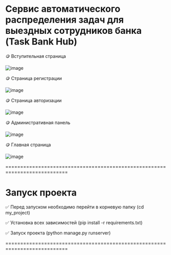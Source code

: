 # Сервис автоматического распределения задач для выездных сотрудников банка (Task Bank Hub)

🪙 Вступительная страница

![image](https://github.com/GgWp897/projectBank/assets/107105044/b2ada6f4-fbee-4c0f-a779-eb6789f98cd3)


🪙 Страница регистрации 

![image](https://github.com/GgWp897/projectBank/assets/107105044/1f0b8521-366b-404d-a133-940d627aaab0)



🪙 Страница авторизации

![image](https://github.com/GgWp897/projectBank/assets/107105044/df2f3c5f-e054-4f5a-bf9d-e41e89c575c4)



🪙 Административная панель 

![image](https://github.com/GgWp897/projectBank/assets/107105044/ea1aa2b6-8fcd-44bd-858f-6fd043b08d2c)


🪙 Главная страница

![image](https://github.com/GgWp897/projectBank/assets/107105044/f56c26dd-dbff-4308-93e2-29c8989e8b33)


===========================================================================

# Запуск проекта 

✅ Перед запуском необходимо перейти в корневую папку (cd my_project)

✅ Установка всех зависимостей (pip install -r requirements.txt)

✅ Запуск проекта (python manage.py runserver)

===========================================================================
